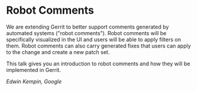 # Robot Comments

We are extending Gerrit to better support comments generated by automated
systems ("robot comments"). Robot comments will be specifically visualized in
the UI and users will be able to apply filters on them. Robot comments can also
carry generated fixes that users can apply to the change and create a new patch
set.

This talk gives you an introduction to robot comments and how they will be
implemented in Gerrit.

*Edwin Kempin, Google*
